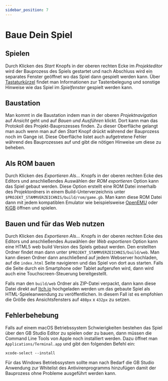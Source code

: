 ```yaml
---
sidebar_position: 7
---
```


# Baue Dein Spiel

## Spielen

Durch Klicken des _Start_ Knopfs in der oberen rechten Ecke im _Projekteditor_ wird der Bauprozess des Spiels gestartet und nach Abschluss wird ein separates Fenster geöffnet wo das Spiel dann gespielt werden kann. Über [Tastaturkürzel](/docs/getting-started/keyboard-shortcuts) findet man Informationen zur Tastenbelegung und sonstige Hinweise wie das Spiel im _Spielfenster_ gespielt werden kann.

## Baustation

Man kommt in die Baustation indem man in der oberen _Projektnavigation_ auf _Ansicht_ geht und auf _Bauen und Ausführen_ klickt. Dort kann man das Protokoll des Projekt-Bauprozesses finden. Zu dieser Oberfläche gelangt man auch wenn man auf den _Start_ Knopf drückt während der Bauprozess noch im Gange ist. Diese Oberfläche listet auch aufgetretene Fehler während des Bauprozesses auf und gibt die nötigen Hinweise um diese zu beheben.

## Als ROM bauen

Durch Klicken des _Exportieren Als..._ Knopfs in der oberen rechten Ecke des Editors und anschließendes Auswählen der _ROM exportieren_ Option kann das Spiel gebaut werden. Diese Option erstellt eine ROM Datei innerhalb des Projektordners in einem Build-Unterverzeichnis unter `$PROJEKT_STAMMVERZEICHNIS/build/rom/game.gb`. Man kann diese ROM Datei dann mit jedem kompatiblen Emulator wie beispielsweise [OpenEMU](https://openemu.org/) oder [KiGB](http://kigb.emuunlim.com/downloads.htm) öffnen und spielen.

## Bauen und für das Web nutzen

Durch Klicken des _Exportieren Als..._ Knopfs in der oberen rechten Ecke des Editors und anschließendes Auswählen der _Web exportieren_ Option kann eine HTML5 web build Version des Spiels gebaut werden. Den erstellten Ordner findet man dann unter `$PROJEKT_STAMMVERZEICHNIS/build/web`. Man kann diesen Ordner dann anschließend auf jedem Webserver hochladen, auf die `index.html` Seite navigieren und das Spiel von dort aus starten. Falls die Seite durch ein Smartphone oder Tablet aufgerufen wird, dann wird auch eine Touchscreen-Steuerung bereitgestellt.

Falls man den `build/web` Ordner als ZIP-Datei verpackt, dann kann diese Datei direkt auf [Itch.io](https://itch.io) hochgeladen werden um das gebaute Spiel als HTML-Spieleanwendung zu veröffentlichen. In diesem Fall ist es empfohlen die Größe des Ansichtsfensters auf `480px` x `432px` zu setzen.

## Fehlerbehebung

Falls auf einem macOS Betriebssystem Schwierigkeiten bestehen das Spiel über den GB Studio Editor zu spielen oder zu bauen, dann müssen die Command Line Tools von Apple noch installiert werden. Dazu öffnet man `Applications/Terminal.app` und gibt den folgenden Befehl ein:

```
xcode-select --install
```

Für das Windows Betriebssystem sollte man nach Bedarf die GB Studio Anwendung zur Whitelist des Antivirenprogramms hinzufügen damit der Bauprozess ohne Probleme ausgeführt werden kann.

